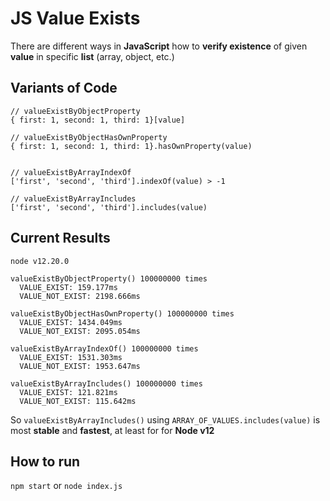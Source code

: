 # JS Value Exists

There are different ways in **JavaScript** how to **verify existence** of given **value** in specific **list** (array, object, etc.)

## Variants of Code

```
// valueExistByObjectProperty
{ first: 1, second: 1, third: 1}[value]

// valueExistByObjectHasOwnProperty
{ first: 1, second: 1, third: 1}.hasOwnProperty(value)


// valueExistByArrayIndexOf
['first', 'second', 'third'].indexOf(value) > -1

// valueExistByArrayIncludes
['first', 'second', 'third'].includes(value)

```

## Current Results

```
node v12.20.0

valueExistByObjectProperty() 100000000 times
  VALUE_EXIST: 159.177ms
  VALUE_NOT_EXIST: 2198.666ms

valueExistByObjectHasOwnProperty() 100000000 times
  VALUE_EXIST: 1434.049ms
  VALUE_NOT_EXIST: 2095.054ms

valueExistByArrayIndexOf() 100000000 times
  VALUE_EXIST: 1531.303ms
  VALUE_NOT_EXIST: 1953.647ms

valueExistByArrayIncludes() 100000000 times
  VALUE_EXIST: 121.821ms
  VALUE_NOT_EXIST: 115.642ms
```

So `valueExistByArrayIncludes()` using `ARRAY_OF_VALUES.includes(value)` is most **stable** and **fastest**, at least for for **Node v12**

## How to run

`npm start` or `node index.js`
